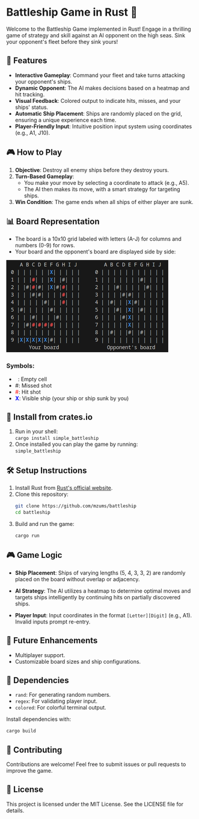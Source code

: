 # Battleship Game in Rust 🌊

Welcome to the Battleship Game implemented in Rust! Engage in a thrilling game of strategy and skill against an AI opponent on the high seas. Sink your opponent's fleet before they sink yours! 

## 🔧 Features

- **Interactive Gameplay**: Command your fleet and take turns attacking your opponent's ships.
- **Dynamic Opponent**: The AI makes decisions based on a heatmap and hit tracking.
- **Visual Feedback**: Colored output to indicate hits, misses, and your ships' status.
- **Automatic Ship Placement**: Ships are randomly placed on the grid, ensuring a unique experience each time.
- **Player-Friendly Input**: Intuitive position input system using coordinates (e.g., A1, J10).

## 🎮 How to Play

1. **Objective**: Destroy all enemy ships before they destroy yours.
2. **Turn-Based Gameplay**:
   - You make your move by selecting a coordinate to attack (e.g., A5).
   - The AI then makes its move, with a smart strategy for targeting ships.
3. **Win Condition**: The game ends when all ships of either player are sunk.

## 📊 Board Representation

- The board is a 10x10 grid labeled with letters (A-J) for columns and numbers (0-9) for rows.
- Your board and the opponent's board are displayed side by side:

![alt text](image.png)

<style>
r { color: Red }
b { color: Blue }
g { color: Green }
</style>

### Symbols:
- ` `: Empty cell
- #: Missed shot
- <r>#</r>: Hit shot
- <b>X</b>: Visible ship (your ship or ship sunk by you)

## 🌈 Install from crates.io
1. Run in your shell:  
```cargo install simple_battleship```
2. Once installed you can play the game by running:  
```simple_battleship```

## 🛠️ Setup Instructions

1. Install Rust from [Rust's official website](https://www.rust-lang.org/).
2. Clone this repository:
   ```bash
   git clone https://github.com/mzums/battleship
   cd battleship
   ```
3. Build and run the game:
   ```bash
   cargo run
   ```

## 🎮 Game Logic

- **Ship Placement**:
  Ships of varying lengths (5, 4, 3, 3, 2) are randomly placed on the board without overlap or adjacency.

- **AI Strategy**:
  The AI utilizes a heatmap to determine optimal moves and targets ships intelligently by continuing hits on partially discovered ships.

- **Player Input**:
  Input coordinates in the format `[Letter][Digit]` (e.g., A1). Invalid inputs prompt re-entry.

## 🚀 Future Enhancements

- Multiplayer support.
- Customizable board sizes and ship configurations.

## 🔧 Dependencies

- `rand`: For generating random numbers.
- `regex`: For validating player input.
- `colored`: For colorful terminal output.

Install dependencies with:
```bash
cargo build
```

## 🚒 Contributing

Contributions are welcome! Feel free to submit issues or pull requests to improve the game.

## 🌟 License

This project is licensed under the MIT License. See the LICENSE file for details.
